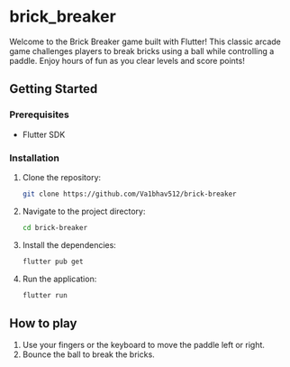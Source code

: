 # brick_breaker

Welcome to the Brick Breaker game built with Flutter! This classic arcade game challenges players to break bricks using a ball while controlling a paddle. Enjoy hours of fun as you clear levels and score points!

## Getting Started

### Prerequisites

- Flutter SDK

### Installation

1. Clone the repository:

    ```bash
    git clone https://github.com/Va1bhav512/brick-breaker
    ```

2. Navigate to the project directory:

    ```bash
    cd brick-breaker
    ```

3. Install the dependencies:

    ```bash
    flutter pub get
    ```

4. Run the application:

    ```bash
    flutter run
    ```

## How to play

1. Use your fingers or the keyboard to move the paddle left or right.
2. Bounce the ball to break the bricks.
